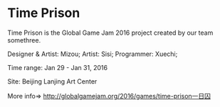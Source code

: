# Time Prison
Time Prison is the Global Game Jam 2016 project created by our team somethree. 

Designer & Artist: Mizou;
Artist: Sisi;
Programmer: Xuechi;

Time range: Jan 29 - Jan 31, 2016

Site: Beijing Lanjing Art Center

More info=> http://globalgamejam.org/2016/games/time-prison一日囚
